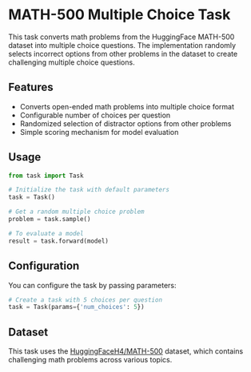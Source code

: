 
# MATH-500 Multiple Choice Task

This task converts math problems from the HuggingFace MATH-500 dataset into multiple choice questions. The implementation randomly selects incorrect options from other problems in the dataset to create challenging multiple choice questions.

## Features

- Converts open-ended math problems into multiple choice format
- Configurable number of choices per question
- Randomized selection of distractor options from other problems
- Simple scoring mechanism for model evaluation

## Usage

```python
from task import Task

# Initialize the task with default parameters
task = Task()

# Get a random multiple choice problem
problem = task.sample()

# To evaluate a model
result = task.forward(model)
```

## Configuration

You can configure the task by passing parameters:

```python
# Create a task with 5 choices per question
task = Task(params={'num_choices': 5})
```

## Dataset

This task uses the [HuggingFaceH4/MATH-500](https://huggingface.co/datasets/HuggingFaceH4/MATH-500) dataset, which contains challenging math problems across various topics.
